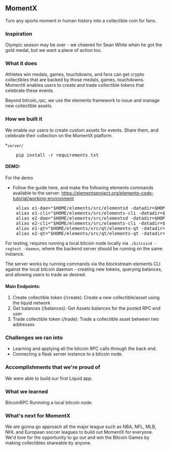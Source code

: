 MomentX
---

Turn any sports moment in human history into a collectible coin for fans.

### Inspiration
Olympic season may be over - we cheered for Sean White when he got the gold medal, but we want a piece of action too.

### What it does
Athletes win medals, games, touchdowns, and fans can get crypto collectibles that are backed by those medals, games, touchdowns. MomentX enables users to create and trade collectible tokens that celebrate these events.

Beyond bitcoin_rpc, we use the elements framework to issue and manage new collectible assets.

### How we built it
We enable our users to create custom assets for events. Share them, and celebrate their collection on the MomentX platform.

*`server/`
<pre>
    pip install -r requirements.txt
</pre>

#### DEMO: 
For the demo 

* Follow the guide here, and make the following elements commands available to the server:
https://elementsproject.org/elements-code-tutorial/working-environment
<pre>
    alias e1-dae="$HOME/elements/src/elementsd -datadir=$HOME/elementsdir1"
    alias e1-cli="$HOME/elements/src/elements-cli -datadir=$HOME/elementsdir1"
    alias e2-dae="$HOME/elements/src/elementsd -datadir=$HOME/elementsdir2"
    alias e2-cli="$HOME/elements/src/elements-cli -datadir=$HOME/elementsdir2"
    alias e1-qt="$HOME/elements/src/qt/elements-qt -datadir=$HOME/elementsdir1"
    alias e2-qt="$HOME/elements/src/qt/elements-qt -datadir=$HOME/elementsdir2"
</pre>

For testing, requires running a local bitcoin node locally via `./bitcoind -regtest -daemon`, where the backend server should be running on the same instance. 

The server works by running commands via the blockstream elements CLI against the local bitcoin daemon - creating new tokens, querying balances, and allowing users to trade as desired.

#### Main Endpoints:
<ol>
    <li>Create collectible token (/create): Create a new collectible/asset using the liquid network</li>
    <li>Get balances (/balances): Get Assets balances for the posted RPC end user</li>
    <li>Trade collectible token (/trade): Trade a collectible asset between two addresses</li>
</ol>

### Challenges we ran into
* Learning and applying all the bitcoin RPC calls through the back end.
* Connecting a flask server instance to a bitcoin node.

### Accomplishments that we're proud of
We were able to build our first Liquid app.

### What we learned
BitcoinRPC
Runnning a local bitcoin node.

### What's next for MomentX
We are gonna go approach all the major league such as NBA, NFL, MLB, NHL and European soccer leagues to build out MomentX for everyone. We'd love for the opportunity to go out and win the Bitcoin Games by making collectibles shareable by anyone.


